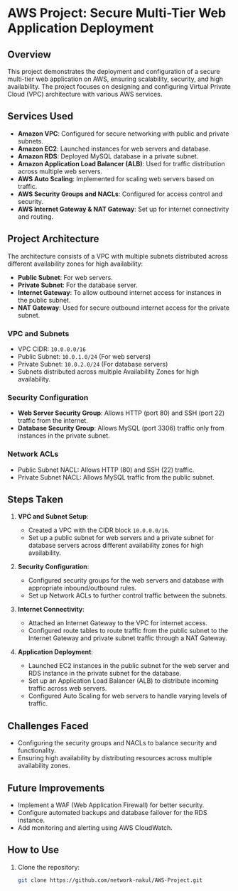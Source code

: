 # AWS Project: Secure Multi-Tier Web Application Deployment

## Overview
This project demonstrates the deployment and configuration of a secure multi-tier web application on AWS, ensuring scalability, security, and high availability. The project focuses on designing and configuring Virtual Private Cloud (VPC) architecture with various AWS services.

## Services Used
- **Amazon VPC**: Configured for secure networking with public and private subnets.
- **Amazon EC2**: Launched instances for web servers and database.
- **Amazon RDS**: Deployed MySQL database in a private subnet.
- **Amazon Application Load Balancer (ALB)**: Used for traffic distribution across multiple web servers.
- **AWS Auto Scaling**: Implemented for scaling web servers based on traffic.
- **AWS Security Groups and NACLs**: Configured for access control and security.
- **AWS Internet Gateway & NAT Gateway**: Set up for internet connectivity and routing.

## Project Architecture
The architecture consists of a VPC with multiple subnets distributed across different availability zones for high availability:
- **Public Subnet**: For web servers.
- **Private Subnet**: For the database server.
- **Internet Gateway**: To allow outbound internet access for instances in the public subnet.
- **NAT Gateway**: Used for secure outbound internet access for the private subnet.

### VPC and Subnets
- VPC CIDR: `10.0.0.0/16`
- Public Subnet: `10.0.1.0/24` (For web servers)
- Private Subnet: `10.0.2.0/24` (For database servers)
- Subnets distributed across multiple Availability Zones for high availability.

### Security Configuration
- **Web Server Security Group**: Allows HTTP (port 80) and SSH (port 22) traffic from the internet.
- **Database Security Group**: Allows MySQL (port 3306) traffic only from instances in the private subnet.

### Network ACLs
- Public Subnet NACL: Allows HTTP (80) and SSH (22) traffic.
- Private Subnet NACL: Allows MySQL traffic from the public subnet.

## Steps Taken
1. **VPC and Subnet Setup**:
   - Created a VPC with the CIDR block `10.0.0.0/16`.
   - Set up a public subnet for web servers and a private subnet for database servers across different availability zones for high availability.

2. **Security Configuration**:
   - Configured security groups for the web servers and database with appropriate inbound/outbound rules.
   - Set up Network ACLs to further control traffic between the subnets.

3. **Internet Connectivity**:
   - Attached an Internet Gateway to the VPC for internet access.
   - Configured route tables to route traffic from the public subnet to the Internet Gateway and private subnet traffic through a NAT Gateway.

4. **Application Deployment**:
   - Launched EC2 instances in the public subnet for the web server and RDS instance in the private subnet for the database.
   - Set up an Application Load Balancer (ALB) to distribute incoming traffic across web servers.
   - Configured Auto Scaling for web servers to handle varying levels of traffic.

## Challenges Faced
- Configuring the security groups and NACLs to balance security and functionality.
- Ensuring high availability by distributing resources across multiple availability zones.

## Future Improvements
- Implement a WAF (Web Application Firewall) for better security.
- Configure automated backups and database failover for the RDS instance.
- Add monitoring and alerting using AWS CloudWatch.

## How to Use
1. Clone the repository:
   ```bash
   git clone https://github.com/network-nakul/AWS-Project.git
